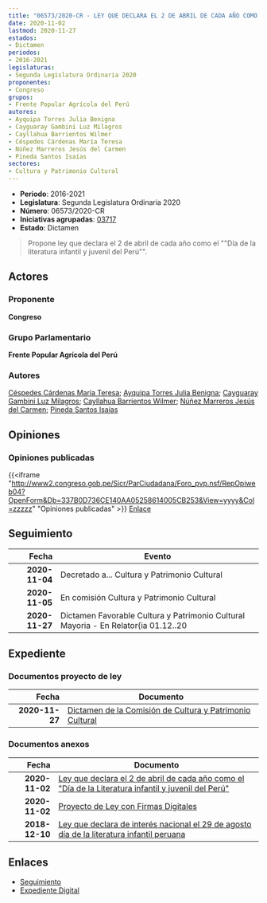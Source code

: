 ```yaml
---
title: "06573/2020-CR - LEY QUE DECLARA EL 2 DE ABRIL DE CADA AÑO COMO EL 'DÍA DE LA LITERATURA INFANTIL Y JUVENIL DEL PERÚ"
date: 2020-11-02
lastmod: 2020-11-27
estados:
- Dictamen
periodos:
- 2016-2021
legislaturas:
- Segunda Legislatura Ordinaria 2020
proponentes:
- Congreso
grupos:
- Frente Popular Agrícola del Perú
autores:
- Ayquipa Torres Julia Benigna
- Cayguaray Gambini Luz Milagros
- Cayllahua Barrientos Wilmer
- Céspedes Cárdenas María Teresa
- Núñez Marreros Jesús del Carmen
- Pineda Santos Isaías
sectores:
- Cultura y Patrimonio Cultural
---
```

- **Periodo**: 2016-2021
- **Legislatura**: Segunda Legislatura Ordinaria 2020
- **Número**: 06573/2020-CR
- **Iniciativas agrupadas**: [03717](../../03700/03717)
- **Estado**: Dictamen

> Propone ley que declara el 2 de abril de cada año como el ""Día de la literatura infantil y juvenil del Perú"".


## Actores

### Proponente

**Congreso**

### Grupo Parlamentario

**Frente Popular Agrícola del Perú**

### Autores

[Céspedes Cárdenas María Teresa](mailto:mailto:mcespedes@congreso.gob.pe); [Ayquipa Torres Julia Benigna](mailto:mailto:jayquipa@congreso.gob.pe); [Cayguaray Gambini Luz Milagros](mailto:mailto:lcayguaray@congreso.gob.pe); [Cayllahua Barrientos Wilmer](mailto:mailto:wcayllahua@congreso.gob.pe); [Núñez Marreros Jesús del Carmen](mailto:mailto:jnunez@congreso.gob.pe); [Pineda Santos Isaías](mailto:mailto:ipineda@congreso.gob.pe)

## Opiniones

### Opiniones publicadas

{{<iframe "http://www2.congreso.gob.pe/Sicr/ParCiudadana/Foro_pvp.nsf/RepOpiweb04?OpenForm&Db=337B0D736CE140AA05258614005CB253&View=yyyy&Col=zzzzz" "Opiniones publicadas" >}}
[Enlace](http://www2.congreso.gob.pe/Sicr/ParCiudadana/Foro_pvp.nsf/RepOpiweb04?OpenForm&Db=337B0D736CE140AA05258614005CB253&View=yyyy&Col=zzzzz)


## Seguimiento

| Fecha | Evento |
|------:|--------|
| **2020-11-04** | Decretado a... Cultura y Patrimonio Cultural |
| **2020-11-05** | En comisión Cultura y Patrimonio Cultural |
| **2020-11-27** | Dictamen Favorable Cultura y Patrimonio Cultural Mayoria - En Relator{ia 01.12..20 |

## Expediente

### Documentos proyecto de ley

| Fecha | Documento |
|------:|-----------|
| **2020-11-27** | [Dictamen de la Comisión de Cultura y Patrimonio Cultural](http://www.leyes.congreso.gob.pe/Documentos/2016_2021/Dictamenes/Proyectos_de_Ley/03717DC05MAY20201127.pdf) |

### Documentos anexos

| Fecha | Documento |
|------:|-----------|
| **2020-11-02** | [Ley que declara el 2 de abril de cada año como el "Día de la Literatura infantil y juvenil del Perú"](http://www.leyes.congreso.gob.pe/Documentos/2016_2021/Proyectos_de_Ley_y_de_Resoluciones_Legislativas/PL06573-20201102.pdf) |
| **2020-11-02** | [Proyecto de Ley con Firmas Digitales](http://www.leyes.congreso.gob.pe/Documentos/2016_2021/Proyectos_de_Ley_y_de_Resoluciones_Legislativas/Proyectos_Firmas_digitales/PL06573.pdf) |
| **2018-12-10** | [Ley que declara de interés nacional el 29 de agosto día de la literatura infantil peruana](http://www.leyes.congreso.gob.pe/Documentos/2016_2021/Proyectos_de_Ley_y_de_Resoluciones_Legislativas/PL0371120181206.pdf) |

## Enlaces

- [Seguimiento](http://www2.congreso.gob.pe/Sicr/TraDocEstProc/CLProLey2016.nsf/f7fff46988ca05b1052578e100829cc7/3af8be419260d7340525861400608078?OpenDocument)
- [Expediente Digital](http://www2.congreso.gob.pe/Sicr/TraDocEstProc/Expvirt_2011.nsf/visbusqptramdoc1621/06573?opendocument)

